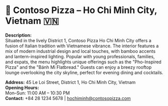 # 📍 Contoso Pizza – Ho Chi Minh City, Vietnam 🇻🇳

**Description:**  
Situated in the lively District 1, Contoso Pizza Ho Chi Minh City offers a fusion of Italian tradition with Vietnamese vibrance. The interior features a mix of modern industrial design and local touches, with bamboo accents and lantern-inspired lighting. Popular with young professionals, families, and expats, the menu highlights unique offerings such as the "Pho-Inspired Pizza" and the "Bánh Mì Flatbread." Guests can enjoy a breezy rooftop lounge overlooking the city skyline, perfect for evening dining and cocktails.  

**Address:** 45 Le Loi Street, District 1, Ho Chi Minh City, Vietnam  
**Opening Hours:**  
Mon–Sun: 11:00 AM – 10:30 PM  
**Contact:** +84 28 1234 5678 | hochiminh@contosopizza.com